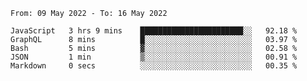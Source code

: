 <!--START_SECTION:waka-->

```text
From: 09 May 2022 - To: 16 May 2022

JavaScript   3 hrs 9 mins    ███████████████████████░░   92.18 %
GraphQL      8 mins          █░░░░░░░░░░░░░░░░░░░░░░░░   03.97 %
Bash         5 mins          ▓░░░░░░░░░░░░░░░░░░░░░░░░   02.58 %
JSON         1 min           ▒░░░░░░░░░░░░░░░░░░░░░░░░   00.91 %
Markdown     0 secs          ░░░░░░░░░░░░░░░░░░░░░░░░░   00.35 %
```

<!--END_SECTION:waka-->
